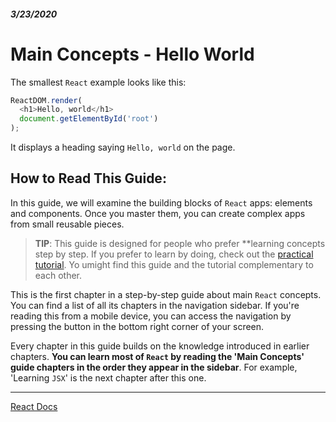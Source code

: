 ##### 3/23/2020
# Main Concepts - Hello World
The smallest `React` example looks like this:

```js
ReactDOM.render(
  <h1>Hello, world</h1>
  document.getElementById('root')
);
```

It displays a heading saying `Hello, world` on the page.

## How to Read This Guide:
In this guide, we will examine the building blocks of `React` apps:  elements and components.  Once you master them, you can create complex apps from small reusable pieces.

  > **TIP**: This guide is designed for people who prefer **learning concepts step by step.  If you prefer to learn by doing, check out the [practical tutorial](https://reactjs.org/tutorial/tutorial.html).  Yo umight find this guide and the tutorial complementary to each other.

This is the first chapter in a step-by-step guide about main `React` concepts. You can find a list of all its chapters in the navigation sidebar.  If you're reading this from a mobile device, you can access the navigation by pressing the button in the bottom right corner of your screen.

Every chapter in this guide builds on the knowledge introduced in earlier chapters.  **You can learn most of `React` by reading the 'Main Concepts' guide chapters in the order they appear in the sidebar**.  For example, 'Learning `JSX`' is the next chapter after this one.

---

[React Docs](https://reactjs.org/docs/hello-world.html)